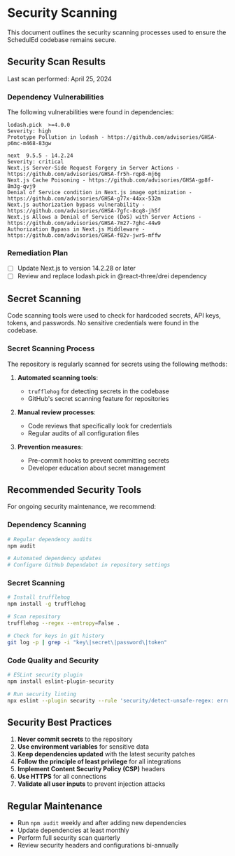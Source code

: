 # Security Scanning

This document outlines the security scanning processes used to ensure the SchedulEd codebase remains secure.

## Security Scan Results

Last scan performed: April 25, 2024

### Dependency Vulnerabilities

The following vulnerabilities were found in dependencies:

```
lodash.pick  >=4.0.0
Severity: high
Prototype Pollution in lodash - https://github.com/advisories/GHSA-p6mc-m468-83gw

next  9.5.5 - 14.2.24
Severity: critical
Next.js Server-Side Request Forgery in Server Actions - https://github.com/advisories/GHSA-fr5h-rqp8-mj6g
Next.js Cache Poisoning - https://github.com/advisories/GHSA-gp8f-8m3g-qvj9
Denial of Service condition in Next.js image optimization - https://github.com/advisories/GHSA-g77x-44xx-532m
Next.js authorization bypass vulnerability - https://github.com/advisories/GHSA-7gfc-8cq8-jh5f
Next.js Allows a Denial of Service (DoS) with Server Actions - https://github.com/advisories/GHSA-7m27-7ghc-44w9
Authorization Bypass in Next.js Middleware - https://github.com/advisories/GHSA-f82v-jwr5-mffw
```

### Remediation Plan

- [ ] Update Next.js to version 14.2.28 or later
- [ ] Review and replace lodash.pick in @react-three/drei dependency

## Secret Scanning

Code scanning tools were used to check for hardcoded secrets, API keys, tokens, and passwords. No sensitive credentials were found in the codebase.

### Secret Scanning Process

The repository is regularly scanned for secrets using the following methods:

1. **Automated scanning tools**:
   - `trufflehog` for detecting secrets in the codebase
   - GitHub's secret scanning feature for repositories

2. **Manual review processes**:
   - Code reviews that specifically look for credentials
   - Regular audits of all configuration files

3. **Prevention measures**:
   - Pre-commit hooks to prevent committing secrets
   - Developer education about secret management

## Recommended Security Tools

For ongoing security maintenance, we recommend:

### Dependency Scanning

```bash
# Regular dependency audits
npm audit

# Automated dependency updates
# Configure GitHub Dependabot in repository settings
```

### Secret Scanning

```bash
# Install trufflehog
npm install -g trufflehog

# Scan repository
trufflehog --regex --entropy=False .

# Check for keys in git history
git log -p | grep -i "key\|secret\|password\|token"
```

### Code Quality and Security

```bash
# ESLint security plugin
npm install eslint-plugin-security

# Run security linting
npx eslint --plugin security --rule 'security/detect-unsafe-regex: error' .
```

## Security Best Practices

1. **Never commit secrets** to the repository
2. **Use environment variables** for sensitive data
3. **Keep dependencies updated** with the latest security patches
4. **Follow the principle of least privilege** for all integrations
5. **Implement Content Security Policy (CSP)** headers
6. **Use HTTPS** for all connections
7. **Validate all user inputs** to prevent injection attacks

## Regular Maintenance

- Run `npm audit` weekly and after adding new dependencies
- Update dependencies at least monthly
- Perform full security scan quarterly
- Review security headers and configurations bi-annually 